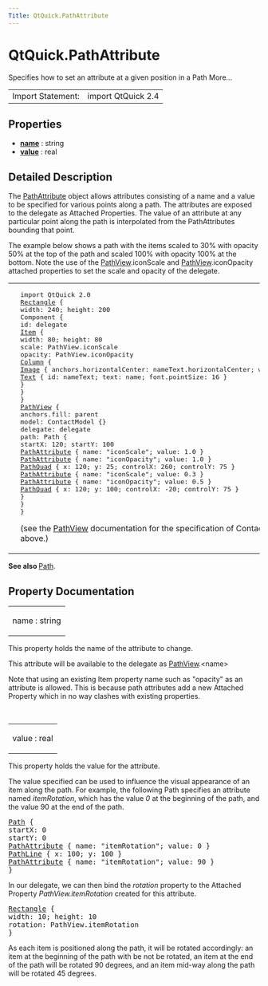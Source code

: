 ```yaml
---
Title: QtQuick.PathAttribute
---
```


# QtQuick.PathAttribute

<span class="subtitle"></span>
<!-- $$$PathAttribute-brief -->
<p>Specifies how to set an attribute at a given position in a Path More...</p>
<!-- @@@PathAttribute -->
<table class="alignedsummary">
<tr><td class="memItemLeft rightAlign topAlign"> Import Statement:</td><td class="memItemRight bottomAlign"> import QtQuick 2.4</td></tr></table><ul>
</ul>
<h2 id="properties">Properties</h2>
<ul>
<li class="fn"><b><b><a href="#name-prop">name</a></b></b> : string</li>
<li class="fn"><b><b><a href="#value-prop">value</a></b></b> : real</li>
</ul>
<!-- $$$PathAttribute-description -->
<h2 id="details">Detailed Description</h2>
</p>
<p>The <a href="index.html">PathAttribute</a> object allows attributes consisting of a name and a value to be specified for various points along a path. The attributes are exposed to the delegate as Attached Properties. The value of an attribute at any particular point along the path is interpolated from the PathAttributes bounding that point.</p>
<p>The example below shows a path with the items scaled to 30% with opacity 50% at the top of the path and scaled 100% with opacity 100% at the bottom. Note the use of the <a href="QtQuick.PathView.md">PathView</a>.iconScale and <a href="QtQuick.PathView.md">PathView</a>.iconOpacity attached properties to set the scale and opacity of the delegate.</p>
<table class="generic">
<tr valign="top"><td ><p class="centerAlign"><img src="https://developer.ubuntu.com/static/devportal_uploaded/589d5947-0cbc-4107-af40-a4e7dd7af7cf-../QtQuick.PathAttribute/images/declarative-pathattribute.png" alt="" /></p></td><td ><pre class="qml">import QtQuick 2.0
<span class="type"><a href="QtQuick.Rectangle.md">Rectangle</a></span> {
<span class="name">width</span>: <span class="number">240</span>; <span class="name">height</span>: <span class="number">200</span>
<span class="type">Component</span> {
<span class="name">id</span>: <span class="name">delegate</span>
<span class="type"><a href="QtQuick.Item.md">Item</a></span> {
<span class="name">width</span>: <span class="number">80</span>; <span class="name">height</span>: <span class="number">80</span>
<span class="name">scale</span>: <span class="name">PathView</span>.<span class="name">iconScale</span>
<span class="name">opacity</span>: <span class="name">PathView</span>.<span class="name">iconOpacity</span>
<span class="type"><a href="QtQuick.Column.md">Column</a></span> {
<span class="type"><a href="QtQuick.Image.md">Image</a></span> { <span class="name">anchors</span>.horizontalCenter: <span class="name">nameText</span>.<span class="name">horizontalCenter</span>; <span class="name">width</span>: <span class="number">64</span>; <span class="name">height</span>: <span class="number">64</span>; <span class="name">source</span>: <span class="name">icon</span> }
<span class="type"><a href="QtQuick.Text.md">Text</a></span> { <span class="name">id</span>: <span class="name">nameText</span>; <span class="name">text</span>: <span class="name">name</span>; <span class="name">font</span>.pointSize: <span class="number">16</span> }
}
}
}
<span class="type"><a href="QtQuick.PathView.md">PathView</a></span> {
<span class="name">anchors</span>.fill: <span class="name">parent</span>
<span class="name">model</span>: <span class="name">ContactModel</span> {}
<span class="name">delegate</span>: <span class="name">delegate</span>
<span class="name">path</span>: <span class="name">Path</span> {
<span class="name">startX</span>: <span class="number">120</span>; <span class="name">startY</span>: <span class="number">100</span>
<span class="type"><a href="index.html">PathAttribute</a></span> { <span class="name">name</span>: <span class="string">&quot;iconScale&quot;</span>; <span class="name">value</span>: <span class="number">1.0</span> }
<span class="type"><a href="index.html">PathAttribute</a></span> { <span class="name">name</span>: <span class="string">&quot;iconOpacity&quot;</span>; <span class="name">value</span>: <span class="number">1.0</span> }
<span class="type"><a href="QtQuick.PathQuad.md">PathQuad</a></span> { <span class="name">x</span>: <span class="number">120</span>; <span class="name">y</span>: <span class="number">25</span>; <span class="name">controlX</span>: <span class="number">260</span>; <span class="name">controlY</span>: <span class="number">75</span> }
<span class="type"><a href="index.html">PathAttribute</a></span> { <span class="name">name</span>: <span class="string">&quot;iconScale&quot;</span>; <span class="name">value</span>: <span class="number">0.3</span> }
<span class="type"><a href="index.html">PathAttribute</a></span> { <span class="name">name</span>: <span class="string">&quot;iconOpacity&quot;</span>; <span class="name">value</span>: <span class="number">0.5</span> }
<span class="type"><a href="QtQuick.PathQuad.md">PathQuad</a></span> { <span class="name">x</span>: <span class="number">120</span>; <span class="name">y</span>: <span class="number">100</span>; <span class="name">controlX</span>: -<span class="number">20</span>; <span class="name">controlY</span>: <span class="number">75</span> }
}
}
}</pre>
<p>(see the <a href="QtQuick.PathView.md">PathView</a> documentation for the specification of ContactModel.qml used for ContactModel above.)</p>
</td></tr>
</table>
<p><b>See also </b><a href="QtQuick.Path.md">Path</a>.</p>
<!-- @@@PathAttribute -->
<h2>Property Documentation</h2>
<!-- $$$name -->
<table class="qmlname"><tr valign="top" id="name-prop"><td class="tblQmlPropNode"><p><span class="name">name</span> : <span class="type">string</span></p></td></tr></table><p>This property holds the name of the attribute to change.</p>
<p>This attribute will be available to the delegate as <a href="QtQuick.PathView.md">PathView</a>.&lt;name&gt;</p>
<p>Note that using an existing Item property name such as &quot;opacity&quot; as an attribute is allowed. This is because path attributes add a new Attached Property which in no way clashes with existing properties.</p>
<!-- @@@name -->
<br/>
<!-- $$$value -->
<table class="qmlname"><tr valign="top" id="value-prop"><td class="tblQmlPropNode"><p><span class="name">value</span> : <span class="type">real</span></p></td></tr></table><p>This property holds the value for the attribute.</p>
<p>The value specified can be used to influence the visual appearance of an item along the path. For example, the following Path specifies an attribute named <i>itemRotation</i>, which has the value <i>0</i> at the beginning of the path, and the value 90 at the end of the path.</p>
<pre class="qml"><span class="type"><a href="QtQuick.Path.md">Path</a></span> {
<span class="name">startX</span>: <span class="number">0</span>
<span class="name">startY</span>: <span class="number">0</span>
<span class="type"><a href="index.html">PathAttribute</a></span> { <span class="name">name</span>: <span class="string">&quot;itemRotation&quot;</span>; <span class="name">value</span>: <span class="number">0</span> }
<span class="type"><a href="QtQuick.PathLine.md">PathLine</a></span> { <span class="name">x</span>: <span class="number">100</span>; <span class="name">y</span>: <span class="number">100</span> }
<span class="type"><a href="index.html">PathAttribute</a></span> { <span class="name">name</span>: <span class="string">&quot;itemRotation&quot;</span>; <span class="name">value</span>: <span class="number">90</span> }
}</pre>
<p>In our delegate, we can then bind the <i>rotation</i> property to the Attached Property <i>PathView.itemRotation</i> created for this attribute.</p>
<pre class="qml"><span class="type"><a href="QtQuick.Rectangle.md">Rectangle</a></span> {
<span class="name">width</span>: <span class="number">10</span>; <span class="name">height</span>: <span class="number">10</span>
<span class="name">rotation</span>: <span class="name">PathView</span>.<span class="name">itemRotation</span>
}</pre>
<p>As each item is positioned along the path, it will be rotated accordingly: an item at the beginning of the path with be not be rotated, an item at the end of the path will be rotated 90 degrees, and an item mid-way along the path will be rotated 45 degrees.</p>
<!-- @@@value -->
<br/>
